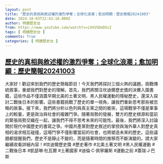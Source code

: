 ```yaml
---
layout: post
title: "歷史的真相與敘述權的激烈爭奪；全球化浪潮；愈加明顯：歷史簡報20241003"
date: 2024-10-03T22:43:18.000Z
author: 明鏡歷史台
from: https://www.youtube.com/watch?v=iXVUSDeDSsI
tags: [ 明鏡歷史台 ]
comments: True
categories: [ 明鏡歷史台 ]
---
```

<!--1727995398000-->
[歷史的真相與敘述權的激烈爭奪；全球化浪潮；愈加明顯：歷史簡報20241003](https://www.youtube.com/watch?v=iXVUSDeDSsI)
------

<div>
大家好！歡迎來到我們的歷史簡報節目！今天我們將探討三個火熱的議題，挑戰傳統敘事，重塑我們對歷史的理解。首先，我們將關注坎迪爾歷史獎的決賽入圍書籍，這些作品不僅涵蓋早期北美的土著文明、黑人民權運動的隱秘歷史，還深入探討二戰後日本的影響。這些書籍挑戰了歷史的單一視角，讓我們重新思考那些被忽略的故事。接下來，我們將分析以色列與真主黨之間的衝突，這場戰爭不僅是軍事上的較量，更是政治與社會的複雜鬥爭。隨著局勢的發展，雙方的歷史根源和當前的緊張局勢交織在一起，讓我們不得不思考未來的可能性。最後，我們將深入討論關於現代中國歷史的書寫之爭。中國共產黨對歷史敘述的掌控與海外華人對歷史真相的渴求相互碰撞，這場鬥爭不僅影響當前的社會，也將塑造未來的歷史。這些議題都提醒我們，歷史不是靜止不變的，而是隨著時間的推移而不斷演變的。請大家繼續收看詳細內容！#坎迪爾歷史獎 #歷史著作 #北美土著文明 #黑人民權運動 #二戰後日本 #凱瑟琳·杜瓦爾 #土著國家 #迪倫·C·佩寧羅斯 #運動之前 #蓋瑞·J·巴斯
</div>
